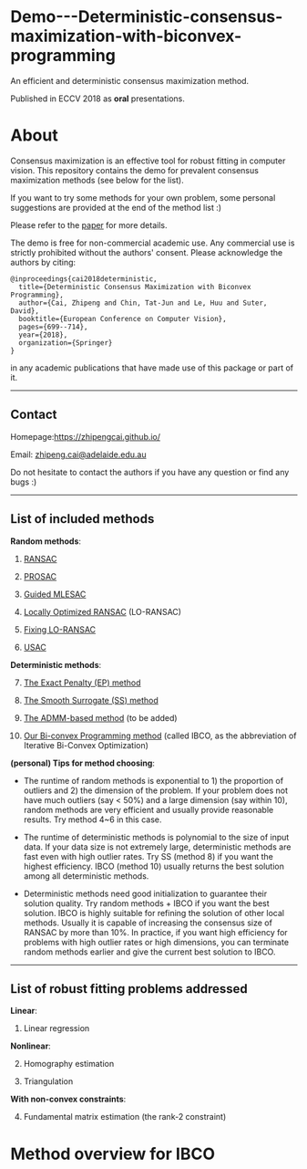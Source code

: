 # Demo---Deterministic-consensus-maximization-with-biconvex-programming

An efficient and deterministic consensus maximization method. 

Published in ECCV 2018 as **oral** presentations.

About
=====

Consensus maximization is an effective tool for robust fitting in computer vision. This repository contains the demo for prevalent consensus maximization methods (see below for the list). 

If you want to try some methods for your own problem, some personal suggestions are provided at the end of the method list :)

Please refer to the [paper](https://arxiv.org/pdf/1807.09436.pdf) for more details.

The demo is free for non-commercial academic use. Any commercial use is strictly 
prohibited without the authors' consent. Please acknowledge the authors by citing:

```
@inproceedings{cai2018deterministic,
  title={Deterministic Consensus Maximization with Biconvex Programming},
  author={Cai, Zhipeng and Chin, Tat-Jun and Le, Huu and Suter, David},
  booktitle={European Conference on Computer Vision},
  pages={699--714},
  year={2018},
  organization={Springer}
}
```
in any academic publications that have made use of this package or part of it.

------------------------
Contact
------------------------

Homepage:https://zhipengcai.github.io/

Email: zhipeng.cai@adelaide.edu.au

Do not hesitate to contact the authors if you have any question or find any bugs :)

------------------------
List of included methods
------------------------

**Random methods**:

1. [RANSAC](http://delivery.acm.org/10.1145/360000/358692/p381-fischler.pdf?ip=129.127.229.14&id=358692&acc=ACTIVE%20SERVICE&key=65D80644F295BC0D%2E001A23AA3BABC648%2E4D4702B0C3E38B35%2E4D4702B0C3E38B35&__acm__=1543556593_784052ca099a175d04afeade036d626c)

2. [PROSAC](https://ieeexplore.ieee.org/document/1467271#full-text-section)

3. [Guided MLESAC](http://www.robots.ox.ac.uk/~lav/Papers/tordoff_murray_tpami2005/tordoff_murray_tpami2005.pdf)

4. [Locally Optimized RANSAC](http://cmp.felk.cvut.cz/~matas/papers/chum-dagm03.pdf) (LO-RANSAC)

5. [Fixing LO-RANSAC](http://cmp.felk.cvut.cz/software/LO-RANSAC/Lebeda-2012-Fixing_LORANSAC-BMVC.pdf)

6. [USAC](http://people.inf.ethz.ch/pomarc/pubs/RaguramPAMI13.pdf)

**Deterministic methods**:

7. [The Exact Penalty (EP) method](https://arxiv.org/pdf/1710.10003.pdf)

8. [The Smooth Surrogate (SS) method](https://link.springer.com/content/pdf/10.1007/978-3-319-78199-0_21.pdf)

9. [The ADMM-based method](http://bmvc2018.org/contents/papers/0568.pdf) (to be added)

10. [Our Bi-convex Programming method](https://arxiv.org/pdf/1807.09436.pdf) (called IBCO, as the abbreviation of Iterative Bi-Convex Optimization)

**(personal) Tips for method choosing**: 

+ The runtime of random methods is exponential to 1) the proportion of outliers and 2) the dimension of the problem. If your problem does not have much outliers (say < 50%) and a large dimension (say within 10), random methods are very efficient and usually provide reasonable results. Try method 4~6 in this case.

+ The runtime of deterministic methods is polynomial to the size of input data. If your data size is not extremely large, deterministic methods are fast even with high outlier rates. Try SS (method 8) if you want the highest efficiency. IBCO (method 10) usually returns the best solution among all deterministic methods.

+ Deterministic methods need good initialization to guarantee their solution quality. Try random methods + IBCO if you want the best solution. IBCO is highly suitable for refining the solution of other local methods. Usually it is capable of increasing the consensus size of RANSAC by more than 10%. In practice, if you want high efficiency for problems with high outlier rates or high dimensions, you can terminate random methods earlier and give the current best solution to IBCO. 

-----------------------------------------
List of robust fitting problems addressed
-----------------------------------------

**Linear**:

1. Linear regression

**Nonlinear**:

2. Homography estimation

3. Triangulation

**With non-convex constraints**:

4. Fundamental matrix estimation (the rank-2 constraint)

Method overview for IBCO
========================



